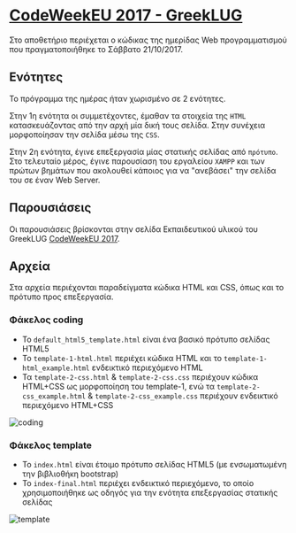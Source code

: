 # [CodeWeekEU 2017 - GreekLUG](https://www.greeklug.gr/el/activities/news/324-greeklug-20171011-codeweekeu)

Στο αποθετήριο περιέχεται ο κώδικας της ημερίδας Web προγραμματισμού που πραγματοποιήθηκε το Σάββατο 21/10/2017.

## Ενότητες

Το πρόγραμμα της ημέρας ήταν χωρισμένο σε 2 ενότητες. 

Στην 1η ενότητα οι συμμετέχοντες, έμαθαν τα στοιχεία της `HTML` κατασκευάζοντας από την αρχή μία δική τους σελίδα. Στην συνέχεια μορφοποίησαν την σελίδα μέσω της `CSS`.

Στην 2η ενότητα, έγινε επεξεργασία μίας στατικής σελίδας από `πρότυπο`. Στο τελευταίο μέρος, έγινε παρουσίαση του εργαλείου `XAMPP` και των πρώτων βημάτων που ακολουθεί κάποιος για να "ανεβάσει" την σελίδα του σε έναν Web Server.

## Παρουσιάσεις

Οι παρουσιάσεις βρίσκονται στην σελίδα Εκπαιδευτικού υλικού του GreekLUG [CodeWeekEU 2017](https://edu.greeklug.gr/#codeweek2017).

## Αρχεία

Στα αρχεία περιέχονται παραδείγματα κώδικα HTML και CSS, όπως και το πρότυπο προς επεξεργασία.

### Φάκελος coding

* Το `default_html5_template.html` είναι ένα βασικό πρότυπο σελίδας HTML5
* Το `template-1-html.html` περιέχει κώδικα HTML και το `template-1-html_example.html` ενδεικτικό περιεχόμενο HTML
* Τα `template-2-css.html` & `template-2-css.css` περιέχουν κώδικα HTML+CSS ως μορφοποίηση του template-1, ενώ τα `template-2-css_example.html` & `template-2-css_example.css` περιέχουν ενδεικτικό περιεχόμενο HTML+CSS

![coding](https://edu.greeklug.gr/data/codeweekeu_2017/github-1-coding.jpg)

### Φάκελος template

* Το `index.html` είναι έτοιμο πρότυπο σελίδας HTML5 (με ενσωματωμένη την βιβλιοθήκη bootstrap)
* Το `index-final.html` περιέχει ενδεικτικό περιεχόμενο, το οποίο χρησιμοποιήθηκε ως οδηγός για την ενότητα επεξεργασίας στατικής σελίδας

![template](https://edu.greeklug.gr/data/codeweekeu_2017/github-2-template.jpg)
